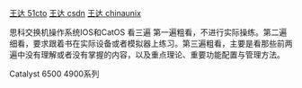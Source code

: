 [王达 51cto](http://blog.51cto.com/winda)
[王达 csdn](http://blog.csdn.net/lycb_gz)
[王达 chinaunix](http://blog.chinaunix.net/uid/10659021.html)

思科交换机操作系统IOS和CatOS
看三遍
第一遍粗看，不进行实际操练。第二遍细看，要求跟着书在实际设备或者模拟器上练习。第三遍粗看，主要是看那些前两遍中没有理解或者没有掌握的内容，以及重点理论、重要功能配置与管理方法。

Catalyst 6500 4900系列